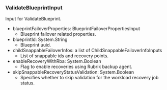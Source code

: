 ### ValidateBlueprintInput
Input for ValidateBlueprint.

- blueprintFailoverProperties: BlueprintFailoverPropertiesInput
  - Blueprint failover related properties.
- blueprintId: System.String
  - Blueprint uuid.
- childSnappableFailoverInfos: a list of ChildSnappableFailoverInfoInputs
  - List of snappable ids and recovery points.
- enableRecoveryWithRba: System.Boolean
  - Flag to enable recoveries using Rubrik backup agent.
- skipSnappableRecoveryStatusValidation: System.Boolean
  - Specifies whether to skip validation for the workload recovery job status.
